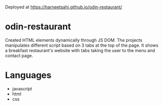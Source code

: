 Deployed at https://harneetsahi.github.io/odin-restaurant/

# odin-restaurant
Created HTML elements dynamically through JS DOM. The projects manipulates different script based on 3 tabs at the top of the page.
It shows a breakfast restaurant's website with tabs taking the user to the menu and contact page.

# Languages
- javascript
- html
- css
